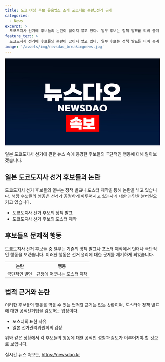 ```yaml
---
title: 도쿄 여성 후보 유흥업소 소개 포스터로 논란…선거 공세
categories:
  - News
excerpt: >
  도쿄도지사 선거에 후보들의 논란이 끊이지 않고 있다. 일부 후보는 정책 발표를 티비 중계 때 유흥업소를 언급하거나, 관련 없는 포스터를 게시판에 도배하는 등 선거운동을 무리하게 벗방하고 있다. 한 후보는 섹시한 영상으로 자신의 유튜브 채널을 홍보하며 시청자들의 비난을 샀다. 다른 후보들도 유흥업소 포스터, 선거 게시판에 레이싱 모델 사진을 사용하는 등 논란을 불렀다. 사람들은 이런 후보들의 행동을 비판하고 있지만 법적 근거가 없어서 조치가 취해지지 못하고 있다. 도쿄도지사 선거는 7일에 투표가 예정되어 있으며, 여당과 야당의 대표적인 후보들이 경합하고 있는 상황이다.
feature_text: >
  도쿄도지사 선거에 후보들의 논란이 끊이지 않고 있다. 일부 후보는 정책 발표를 티비 중계 때 유흥업소를 언급하거나, 관련 없는 포스터를 게시판에 도배하는 등 선거운동을 무리하게 벗방하고 있다. 한 후보는 섹시한 영상으로 자신의 유튜브 채널을 홍보하며 시청자들의 비난을 샀다. 다른 후보들도 유흥업소 포스터, 선거 게시판에 레이싱 모델 사진을 사용하는 등 논란을 불렀다. 사람들은 이런 후보들의 행동을 비판하고 있지만 법적 근거가 없어서 조치가 취해지지 못하고 있다. 도쿄도지사 선거는 7일에 투표가 예정되어 있으며, 여당과 야당의 대표적인 후보들이 경합하고 있는 상황이다.
image: '/assets/img/newsdao_breakingnews.jpg'
---
```


<p><img src="/assets/img/newsdao_breakingnews.jpg" alt="koreaapp 속보" /></p>

<p>일본 도쿄도지사 선거에 관한 뉴스 속에 등장한 후보들의 극단적인 행동에 대해 알아보겠습니다.</p>

<h2 data-ke-size="size26">일본 도쿄도지사 선거 후보들의 논란</h2>

<p data-ke-size="size16">도쿄도지사 선거 후보들의 일부는 정책 발표나 포스터 제작을 통해 논란을 빚고 있습니다. 해당 후보들의 행동은 선거가 공정하게 이루어지고 있는지에 대한 논란을 불러일으키고 있습니다.</p>

<ul>
<li>도쿄도지사 선거 후보의 정책 발표</li>
<li>도쿄도지사 선거 후보의 포스터 제작</li>
</ul>

<h2 data-ke-size="size26">후보들의 문제적 행동</h2>

<p data-ke-size="size16">도쿄도지사 선거 후보들 중 일부는 기존의 정책 발표나 포스터 제작에서 벗어나 극단적인 행동을 보였습니다. 이러한 행동은 선거 윤리에 대한 문제를 제기하게 되었습니다.</p>

<table>
<tbody>
<tr>
<td style="text-align: center; height: 17px;"><b>논란</b></td>
<td style="text-align: center; height: 17px;"><b>행동</b></td>
</tr>
<tr>
<td style="text-align: center; height: 17px;">극단적인 발언</td>
<td style="text-align: center; height: 17px;">규정에 어긋나는 포스터 제작</td>
</tr>
</tbody>
</table>

<h2 data-ke-size="size26">법적 근거와 논란</h2>

<p data-ke-size="size16">이러한 후보들의 행동을 막을 수 있는 법적인 근거는 없는 상황이며, 포스터와 정책 발표에 대한 공직선거법을 검토하는 입장이다.</p>

<ul>
<li>포스터의 표현 자유</li>
<li>일본 선거관리위원회의 입장</li>
</ul>

<p>위와 같은 상황에서 각 후보들의 행동에 대한 공적인 성찰과 검토가 이루어져야 할 것으로 보입니다.</p>
실시간 뉴스 속보는, <a href="https://newsdao.kr" rel="dofollow">https://newsdao.kr</a>



